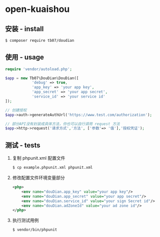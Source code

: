 # open-kuaishou

## 安装 - install

```bash
$ composer require tb07/doudian
```

## 使用 - usage

```php
require 'vendor/autoload.php';

$app = new Tb07\DouDian\DouDian([  
            'debug' => true,
            'app_key' => 'your app key',
            'app_secret' => 'your app secret',
            'service_id' => 'your service id'
]);

// 创建授权
$app->auth->generateAuthUrl('https://www.test.com/authorization');

// 部分API没有封装成具体方法，你也可以自行调用 request 方法
$app->http->request('请求方式','方法', ['参数'=> '值'],'授权凭证');
```

## 测试 - tests

1. 复制 phpunit.xml 配置文件
    ```bash
    $ cp example.phpunit.xml phpunit.xml
    ```
2. 修改配置文件环境变量部分
    ```xml
    <php>
        <env name="douDian.app_key" value="your app key"/>
        <env name="douDian.app_secret" value="your app secret"/>
        <env name="douDian.service_id" value="your sign Secret id"/>
        <env name="douDian.adZoneId" value="your ad zone id"/>
    </php>
    ```
3. 执行测试用例
    ```bash
    $ vendor/bin/phpunit

